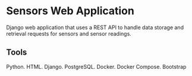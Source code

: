 # Sensors Web Application

Django web application that uses a REST API to handle data storage and retrieval requests for sensors and sensor readings.

## Tools

Python. HTML. Django. PostgreSQL. Docker. Docker Compose. Bootstrap
